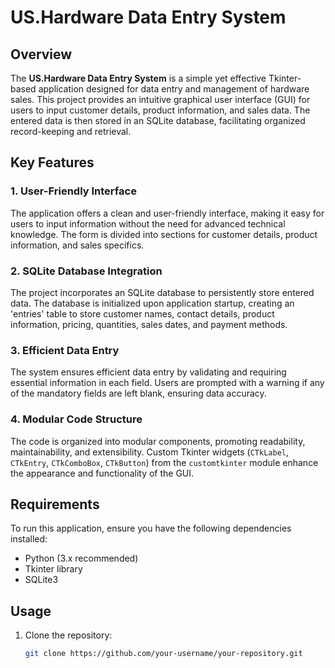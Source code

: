# US.Hardware Data Entry System

## Overview

The **US.Hardware Data Entry System** is a simple yet effective Tkinter-based application designed for data entry and management of hardware sales. This project provides an intuitive graphical user interface (GUI) for users to input customer details, product information, and sales data. The entered data is then stored in an SQLite database, facilitating organized record-keeping and retrieval.

## Key Features

### 1. User-Friendly Interface

The application offers a clean and user-friendly interface, making it easy for users to input information without the need for advanced technical knowledge. The form is divided into sections for customer details, product information, and sales specifics.

### 2. SQLite Database Integration

The project incorporates an SQLite database to persistently store entered data. The database is initialized upon application startup, creating an 'entries' table to store customer names, contact details, product information, pricing, quantities, sales dates, and payment methods.

### 3. Efficient Data Entry

The system ensures efficient data entry by validating and requiring essential information in each field. Users are prompted with a warning if any of the mandatory fields are left blank, ensuring data accuracy.

### 4. Modular Code Structure

The code is organized into modular components, promoting readability, maintainability, and extensibility. Custom Tkinter widgets (`CTkLabel`, `CTkEntry`, `CTkComboBox`, `CTkButton`) from the `customtkinter` module enhance the appearance and functionality of the GUI.

## Requirements

To run this application, ensure you have the following dependencies installed:

- Python (3.x recommended)
- Tkinter library
- SQLite3

## Usage

1. Clone the repository:

   ```bash
   git clone https://github.com/your-username/your-repository.git
